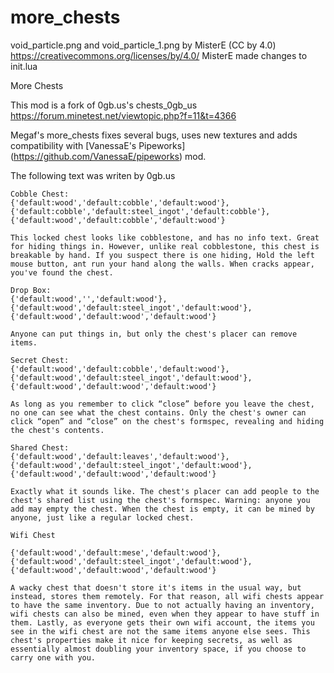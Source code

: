 more_chests
===========

void_particle.png and void_particle_1.png by MisterE (CC by 4.0)
https://creativecommons.org/licenses/by/4.0/
MisterE made changes to init.lua

More Chests

This mod is a fork of 0gb.us's chests_0gb_us https://forum.minetest.net/viewtopic.php?f=11&t=4366

Megaf's more_chests fixes several bugs, uses new textures and adds compatibility with [VanessaE's Pipeworks] (https://github.com/VanessaE/pipeworks) mod.

The following text was writen by 0gb.us
```
Cobble Chest:
{'default:wood','default:cobble','default:wood'},
{'default:cobble','default:steel_ingot','default:cobble'},
{'default:wood','default:cobble','default:wood'}

This locked chest looks like cobblestone, and has no info text. Great for hiding things in. However, unlike real cobblestone, this chest is breakable by hand. If you suspect there is one hiding, Hold the left mouse button, ant run your hand along the walls. When cracks appear, you've found the chest.

Drop Box:
{'default:wood','','default:wood'},
{'default:wood','default:steel_ingot','default:wood'},
{'default:wood','default:wood','default:wood'}

Anyone can put things in, but only the chest's placer can remove items.

Secret Chest:
{'default:wood','default:cobble','default:wood'},
{'default:wood','default:steel_ingot','default:wood'},
{'default:wood','default:wood','default:wood'}

As long as you remember to click “close” before you leave the chest, no one can see what the chest contains. Only the chest's owner can click “open” and “close” on the chest's formspec, revealing and hiding the chest's contents.

Shared Chest:
{'default:wood','default:leaves','default:wood'},
{'default:wood','default:steel_ingot','default:wood'},
{'default:wood','default:wood','default:wood'}

Exactly what it sounds like. The chest's placer can add people to the chest's shared list using the chest's formspec. Warning: anyone you add may empty the chest. When the chest is empty, it can be mined by anyone, just like a regular locked chest.

Wifi Chest

{'default:wood','default:mese','default:wood'},
{'default:wood','default:steel_ingot','default:wood'},
{'default:wood','default:wood','default:wood'}

A wacky chest that doesn't store it's items in the usual way, but instead, stores them remotely. For that reason, all wifi chests appear to have the same inventory. Due to not actually having an inventory, wifi chests can also be mined, even when they appear to have stuff in them. Lastly, as everyone gets their own wifi account, the items you see in the wifi chest are not the same items anyone else sees. This chest's properties make it nice for keeping secrets, as well as essentially almost doubling your inventory space, if you choose to carry one with you.
```
